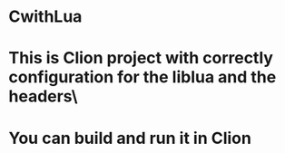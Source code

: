 # CwithLua
# This is Clion project with correctly configuration for the liblua and the headers\
# You can build and run it in Clion
